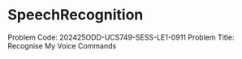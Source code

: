 # SpeechRecognition

Problem Code: 202425ODD-UCS749-SESS-LE1-0911
Problem Title: Recognise My Voice Commands

